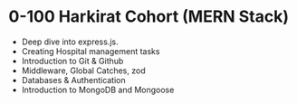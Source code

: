# 0-100 Harkirat Cohort (MERN Stack)

- Deep dive into express.js.
- Creating Hospital management tasks
- Introduction to Git & Github
- Middleware, Global Catches, zod
- Databases & Authentication
- Introduction to MongoDB and Mongoose
